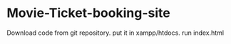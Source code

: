 # Movie-Ticket-booking-site
Download code from git repository.
put it in xampp/htdocs.
run index.html
